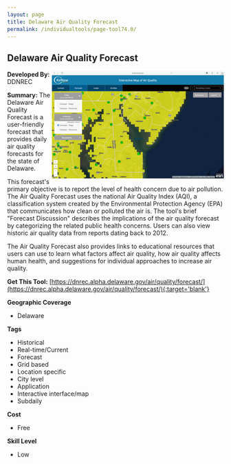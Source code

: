 ```yaml
---
layout: page
title: Delaware Air Quality Forecast
permalink: /individualtools/page-tool74.0/
---
```

## Delaware Air Quality Forecast

<img src="/images/scaled_250_400/TOOLID_74.0_ScreenCapture-1.png" style="max-height:250px;max-width:400;" align="right"/>

**Developed By:** DDNREC

**Summary:** The Delaware Air Quality Forecast is a user-friendly forecast that provides daily air quality forecasts for the state of Delaware.

This forecast's primary objective is to report the level of health concern due to air pollution. The Air Quality Forecast uses the national Air Quality Index (AQI), a classification system created by the Environmental Protection Agency (EPA) that communicates how clean or polluted the air is. The tool's brief "Forecast Discussion" describes the implications of the air quality forecast by categorizing the related public health concerns.  Users can also view historic air quality data from reports dating back to 2012. 

The Air Quality Forecast also provides links to educational resources that users can use to learn what factors affect air quality, how air quality affects human health, and suggestions for individual approaches to increase air quality.

**Get This Tool:** [https://dnrec.alpha.delaware.gov/air/quality/forecast/](https://dnrec.alpha.delaware.gov/air/quality/forecast/){:target='blank'}

**Geographic Coverage**

* Delaware

**Tags**

*  Historical
*  Real-time/Current
*  Forecast
*  Grid based
*  Location specific
*  City level
*  Application
*  Interactive interface/map
*  Subdaily

**Cost**

* Free

**Skill Level**

* Low
